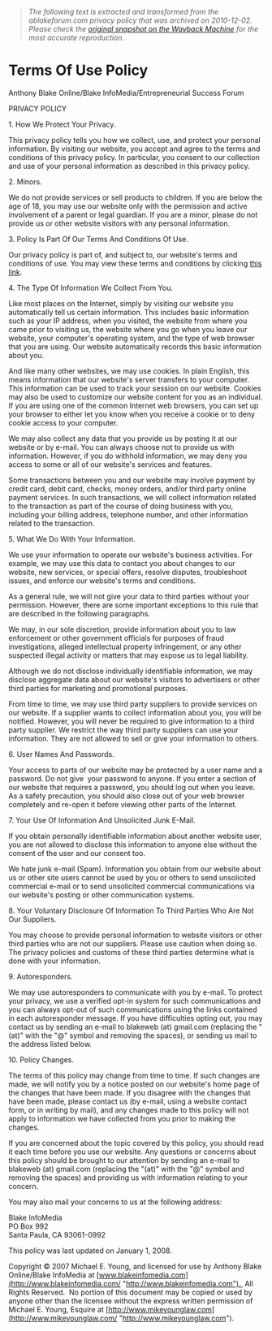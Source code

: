 > *The following text is extracted and transformed from the ablakeforum.com privacy policy that was archived on 2010-12-02. Please check the [original snapshot on the Wayback Machine](https://web.archive.org/web/20101202065131id_/http%3A//www.ablakeforum.com/privacypolicy/index.html) for the most accurate reproduction.*

# Terms Of Use Policy

Anthony Blake Online/Blake InfoMedia/Entrepreneurial Success Forum  


PRIVACY POLICY  


1\. How We Protect Your Privacy.   


This privacy policy tells you how we collect, use, and protect your personal information. By visiting our website, you accept and agree to the terms and conditions of this privacy policy. In particular, you consent to our collection and use of your personal information as described in this privacy policy.  


2\. Minors.   


We do not provide services or sell products to children. If you are below the age of 18, you may use our website only with the permission and active involvement of a parent or legal guardian. If you are a minor, please do not provide us or other website visitors with any personal information.   


3\. Policy Is Part Of Our Terms And Conditions Of Use.  


Our privacy policy is part of, and subject to, our website's terms and conditions of use. You may view these terms and conditions by clicking [this link](http://ablakeforum.com/termsofuse "http://ablakeforum.com/termsofuse").  


4\. The Type Of Information We Collect From You.  


Like most places on the Internet, simply by visiting our website you automatically tell us certain information. This includes basic information such as your IP address, when you visited, the website from where you came prior to visiting us, the website where you go when you leave our website, your computer's operating system, and the type of web browser that you are using. Our website automatically records this basic information about you.  


And like many other websites, we may use cookies. In plain English, this means information that our website's server transfers to your computer. This information can be used to track your session on our website. Cookies may also be used to customize our website content for you as an individual. If you are using one of the common Internet web browsers, you can set up your browser to either let you know when you receive a cookie or to deny cookie access to your computer.  


We may also collect any data that you provide us by posting it at our website or by e-mail. You can always choose not to provide us with information. However, if you do withhold information, we may deny you access to some or all of our website's services and features.  


Some transactions between you and our website may involve payment by credit card, debit card, checks, money orders, and/or third party online payment services. In such transactions, we will collect information related to the transaction as part of the course of doing business with you, including your billing address, telephone number, and other information related to the transaction.  


5\. What We Do With Your Information.  


We use your information to operate our website's business activities. For example, we may use this data to contact you about changes to our website, new services, or special offers, resolve disputes, troubleshoot issues, and enforce our website's terms and conditions.  


As a general rule, we will not give your data to third parties without your permission. However, there are some important exceptions to this rule that are described in the following paragraphs.  


We may, in our sole discretion, provide information about you to law enforcement or other government officials for purposes of fraud investigations, alleged intellectual property infringement, or any other suspected illegal activity or matters that may expose us to legal liability.  


Although we do not disclose individually identifiable information, we may disclose aggregate data about our website's visitors to advertisers or other third parties for marketing and promotional purposes.   


From time to time, we may use third party suppliers to provide services on our website. If a supplier wants to collect information about you, you will be notified. However, you will never be required to give information to a third party supplier. We restrict the way third party suppliers can use your information. They are not allowed to sell or give your information to others.  


6\. User Names And Passwords.  


Your access to parts of our website may be protected by a user name and a password. Do not give  your password to anyone. If you enter a section of our website that requires a password, you should log out when you leave. As a safety precaution, you should also close out of your web browser completely and re-open it before viewing other parts of the Internet.  


7\. Your Use Of Information And Unsolicited Junk E-Mail.  


If you obtain personally identifiable information about another website user, you are not allowed to disclose this information to anyone else without the consent of the user and our consent too.  


We hate junk e-mail (Spam). Information you obtain from our website about us or other site users cannot be used by you or others to send unsolicited commercial e-mail or to send unsolicited commercial communications via our website's posting or other communication systems. 

8\. Your Voluntary Disclosure Of Information To Third Parties Who Are Not Our Suppliers.  


You may choose to provide personal information to website visitors or other third parties who are not our suppliers. Please use caution when doing so. The privacy policies and customs of these third parties determine what is done with your information.

9\. Autoresponders.  


We may use autoresponders to communicate with you by e-mail. To protect your privacy, we use a verified opt-in system for such communications and you can always opt-out of such communications using the links contained in each autoresponder message. If you have difficulties opting out, you may contact us by sending an e-mail to blakeweb (at) gmail.com (replacing the "(at)" with the "@" symbol and removing the spaces), or sending us mail to the address listed below.  


10\. Policy Changes.  


The terms of this policy may change from time to time. If such changes are made, we will notify you by a notice posted on our website's home page of the changes that have been made. If you disagree with the changes that have been made, please contact us (by e-mail, using a website contact form, or in writing by mail), and any changes made to this policy will not apply to information we have collected from you prior to making the changes.  


If you are concerned about the topic covered by this policy, you should read it each time before you use our website. Any questions or concerns about this policy should be brought to our attention by sending an e-mail to blakeweb (at) gmail.com (replacing the "(at)" with the "@" symbol and removing the spaces) and providing us with information relating to your concern.   


You may also mail your concerns to us at the following address:  


Blake InfoMedia  
PO Box 992  
Santa Paula, CA 93061-0992  


This policy was last updated on January 1, 2008.  


Copyright © 2007 Michael E. Young, and licensed for use by Anthony Blake Online/Blake InfoMedia at [www.blakeinfomedia.com](http://www.blakeinfomedia.com/ "http://www.blakeinfomedia.com").  All Rights Reserved.  No portion of this document may be copied or used by anyone other than the licensee without the express written permission of Michael E. Young, Esquire at [http://www.mikeyounglaw.com](http://www.mikeyounglaw.com/ "http://www.mikeyounglaw.com"). 
